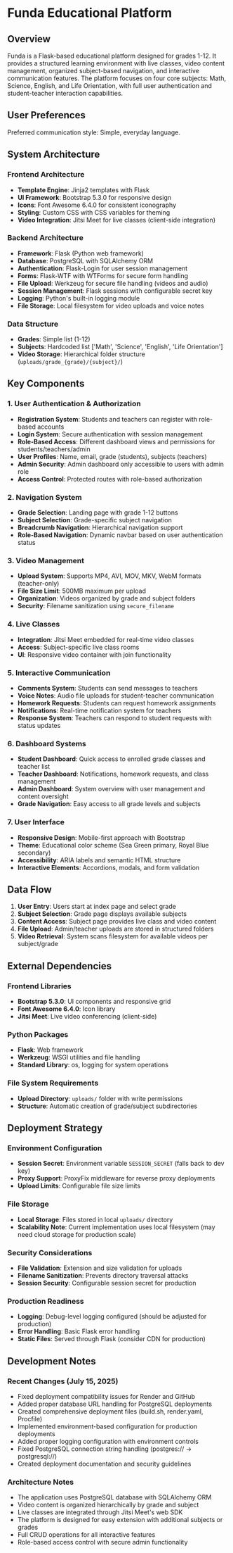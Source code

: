 # Funda Educational Platform

## Overview

Funda is a Flask-based educational platform designed for grades 1-12. It provides a structured learning environment with live classes, video content management, organized subject-based navigation, and interactive communication features. The platform focuses on four core subjects: Math, Science, English, and Life Orientation, with full user authentication and student-teacher interaction capabilities.

## User Preferences

Preferred communication style: Simple, everyday language.

## System Architecture

### Frontend Architecture
- **Template Engine**: Jinja2 templates with Flask
- **UI Framework**: Bootstrap 5.3.0 for responsive design
- **Icons**: Font Awesome 6.4.0 for consistent iconography
- **Styling**: Custom CSS with CSS variables for theming
- **Video Integration**: Jitsi Meet for live classes (client-side integration)

### Backend Architecture
- **Framework**: Flask (Python web framework)
- **Database**: PostgreSQL with SQLAlchemy ORM
- **Authentication**: Flask-Login for user session management
- **Forms**: Flask-WTF with WTForms for secure form handling
- **File Upload**: Werkzeug for secure file handling (videos and audio)
- **Session Management**: Flask sessions with configurable secret key
- **Logging**: Python's built-in logging module
- **File Storage**: Local filesystem for video uploads and voice notes

### Data Structure
- **Grades**: Simple list (1-12)
- **Subjects**: Hardcoded list ['Math', 'Science', 'English', 'Life Orientation']
- **Video Storage**: Hierarchical folder structure (`uploads/grade_{grade}/{subject}/`)

## Key Components

### 1. User Authentication & Authorization
- **Registration System**: Students and teachers can register with role-based accounts
- **Login System**: Secure authentication with session management
- **Role-Based Access**: Different dashboard views and permissions for students/teachers/admin
- **User Profiles**: Name, email, grade (students), subjects (teachers)
- **Admin Security**: Admin dashboard only accessible to users with admin role
- **Access Control**: Protected routes with role-based authorization

### 2. Navigation System
- **Grade Selection**: Landing page with grade 1-12 buttons
- **Subject Selection**: Grade-specific subject navigation
- **Breadcrumb Navigation**: Hierarchical navigation support
- **Role-Based Navigation**: Dynamic navbar based on user authentication status

### 3. Video Management
- **Upload System**: Supports MP4, AVI, MOV, MKV, WebM formats (teacher-only)
- **File Size Limit**: 500MB maximum per upload
- **Organization**: Videos organized by grade and subject folders
- **Security**: Filename sanitization using `secure_filename`

### 4. Live Classes
- **Integration**: Jitsi Meet embedded for real-time video classes
- **Access**: Subject-specific live class rooms
- **UI**: Responsive video container with join functionality

### 5. Interactive Communication
- **Comments System**: Students can send messages to teachers
- **Voice Notes**: Audio file uploads for student-teacher communication
- **Homework Requests**: Students can request homework assignments
- **Notifications**: Real-time notification system for teachers
- **Response System**: Teachers can respond to student requests with status updates

### 6. Dashboard Systems
- **Student Dashboard**: Quick access to enrolled grade classes and teacher list
- **Teacher Dashboard**: Notifications, homework requests, and class management
- **Admin Dashboard**: System overview with user management and content oversight
- **Grade Navigation**: Easy access to all grade levels and subjects

### 7. User Interface
- **Responsive Design**: Mobile-first approach with Bootstrap
- **Theme**: Educational color scheme (Sea Green primary, Royal Blue secondary)
- **Accessibility**: ARIA labels and semantic HTML structure
- **Interactive Elements**: Accordions, modals, and form validation

## Data Flow

1. **User Entry**: Users start at index page and select grade
2. **Subject Selection**: Grade page displays available subjects
3. **Content Access**: Subject page provides live class and video content
4. **File Upload**: Admin/teacher uploads are stored in structured folders
5. **Video Retrieval**: System scans filesystem for available videos per subject/grade

## External Dependencies

### Frontend Libraries
- **Bootstrap 5.3.0**: UI components and responsive grid
- **Font Awesome 6.4.0**: Icon library
- **Jitsi Meet**: Live video conferencing (client-side)

### Python Packages
- **Flask**: Web framework
- **Werkzeug**: WSGI utilities and file handling
- **Standard Library**: os, logging for system operations

### File System Requirements
- **Upload Directory**: `uploads/` folder with write permissions
- **Structure**: Automatic creation of grade/subject subdirectories

## Deployment Strategy

### Environment Configuration
- **Session Secret**: Environment variable `SESSION_SECRET` (falls back to dev key)
- **Proxy Support**: ProxyFix middleware for reverse proxy deployments
- **Upload Limits**: Configurable file size limits

### File Storage
- **Local Storage**: Files stored in local `uploads/` directory
- **Scalability Note**: Current implementation uses local filesystem (may need cloud storage for production scale)

### Security Considerations
- **File Validation**: Extension and size validation for uploads
- **Filename Sanitization**: Prevents directory traversal attacks
- **Session Security**: Configurable session secret for production

### Production Readiness
- **Logging**: Debug-level logging configured (should be adjusted for production)
- **Error Handling**: Basic Flask error handling
- **Static Files**: Served through Flask (consider CDN for production)

## Development Notes

### Recent Changes (July 15, 2025)
- Fixed deployment compatibility issues for Render and GitHub
- Added proper database URL handling for PostgreSQL deployments
- Created comprehensive deployment files (build.sh, render.yaml, Procfile)
- Implemented environment-based configuration for production deployments
- Added proper logging configuration with environment controls
- Fixed PostgreSQL connection string handling (postgres:// -> postgresql://)
- Created deployment documentation and security guidelines

### Architecture Notes
- The application uses PostgreSQL database with SQLAlchemy ORM
- Video content is organized hierarchically by grade and subject
- Live classes are integrated through Jitsi Meet's web SDK
- The platform is designed for easy extension with additional subjects or grades
- Full CRUD operations for all interactive features
- Role-based access control with secure admin functionality